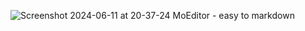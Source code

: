 ![Screenshot 2024-06-11 at 20-37-24 MoEditor - easy to markdown](https://github.com/nowcube/moeditor/assets/53574117/ba7c4986-46bf-49db-99d0-9eed094ac471)
